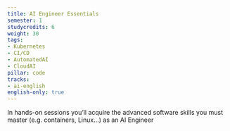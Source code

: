 ```yaml
---
title: AI Engineer Essentials
semester: 1
studycredits: 6
weight: 30
tags:
- Kubernetes
- CI/CD
- AutomatedAI
- CloudAI
pillar: code
tracks:
- ai-english
english-only: true
---
```

In hands-on sessions you’ll acquire the advanced software skills you must master (e.g. containers, Linux…) as an AI Engineer

